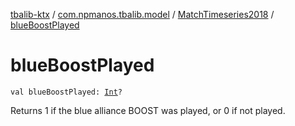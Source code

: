 [tbalib-ktx](../../index.md) / [com.npmanos.tbalib.model](../index.md) / [MatchTimeseries2018](index.md) / [blueBoostPlayed](./blue-boost-played.md)

# blueBoostPlayed

`val blueBoostPlayed: `[`Int`](https://kotlinlang.org/api/latest/jvm/stdlib/kotlin/-int/index.html)`?`

Returns 1 if the blue alliance BOOST was played, or 0 if not played.

